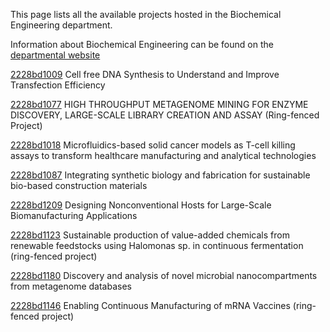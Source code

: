 This page lists all the available projects hosted in the Biochemical Engineering department.

Information about Biochemical Engineering can be found on the [departmental website](https://www.ucl.ac.uk/biochemical-engineering)

[2228bd1009](../projects/2228bd1009.md) Cell free DNA Synthesis to Understand and Improve Transfection Efficiency

[2228bd1077](../projects/2228bd1077.md) HIGH THROUGHPUT METAGENOME MINING FOR ENZYME DISCOVERY, LARGE-SCALE LIBRARY CREATION AND ASSAY (Ring-fenced Project)

[2228bd1018](../projects/2228bd1018.md) Microfluidics-based solid cancer models as T-cell killing assays to transform healthcare manufacturing and analytical technologies

[2228bd1087](../projects/2228bd1087.md) Integrating synthetic biology and fabrication for sustainable bio-based construction materials

[2228bd1209](../projects/2228bd1209.md) Designing Nonconventional Hosts for Large-Scale Biomanufacturing Applications

[2228bd1123](../projects/2228bd1123.md) Sustainable production of value-added chemicals from renewable feedstocks using Halomonas sp. in continuous fermentation (ring-fenced project)

[2228bd1180](../projects/2228bd1180.md) Discovery and analysis of novel microbial nanocompartments from metagenome databases

[2228bd1146](../projects/2228bd1146.md) Enabling Continuous Manufacturing of mRNA Vaccines (ring-fenced project)